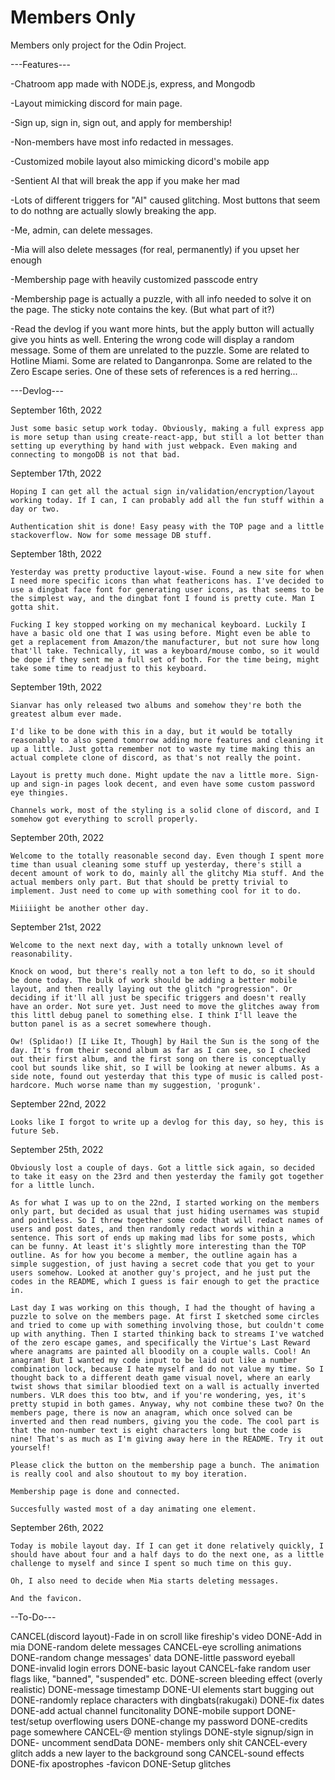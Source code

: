 # Members Only

Members only project for the Odin Project.

---Features---

-Chatroom app made with NODE.js, express, and Mongodb

-Layout mimicking discord for main page.

-Sign up, sign in, sign out, and apply for membership!

-Non-members have most info redacted in messages.

-Customized mobile layout also mimicking dicord's mobile app

-Sentient AI that will break the app if you make her mad

-Lots of different triggers for "AI" caused glitching. Most buttons that seem to do nothng are actually slowly breaking the app.

-Me, admin, can delete messages.

-Mia will also delete messages (for real, permanently) if you upset her enough

-Membership page with heavily customized passcode entry

-Membership page is actually a puzzle, with all info needed to solve it on the page. The sticky note contains the key. (But what part of it?)

-Read the devlog if you want more hints, but the apply button will actually give you hints as well. Entering the wrong code will display a random message. Some of them are unrelated to the puzzle. Some are related to Hotline Miami. Some are related to Danganronpa. Some are related to the Zero Escape series. One of these sets of references is a red herring...

---Devlog---

September 16th, 2022

    Just some basic setup work today. Obviously, making a full express app is more setup than using create-react-app, but still a lot better than setting up everything by hand with just webpack. Even making and connecting to mongoDB is not that bad.

September 17th, 2022

    Hoping I can get all the actual sign in/validation/encryption/layout working today. If I can, I can probably add all the fun stuff within a day or two.

    Authentication shit is done! Easy peasy with the TOP page and a little stackoverflow. Now for some message DB stuff.

September 18th, 2022

    Yesterday was pretty productive layout-wise. Found a new site for when I need more specific icons than what feathericons has. I've decided to use a dingbat face font for generating user icons, as that seems to be the simplest way, and the dingbat font I found is pretty cute. Man I gotta shit.

    Fucking I key stopped working on my mechanical keyboard. Luckily I have a basic old one that I was using before. Might even be able to get a replacement from Amazon/the manufacturer, but not sure how long that'll take. Technically, it was a keyboard/mouse combo, so it would be dope if they sent me a full set of both. For the time being, might take some time to readjust to this keyboard.

September 19th, 2022

    Sianvar has only released two albums and somehow they're both the greatest album ever made.

    I'd like to be done with this in a day, but it would be totally reasonably to also spend tomorrow adding more features and cleaning it up a little. Just gotta remember not to waste my time making this an actual complete clone of discord, as that's not really the point.

    Layout is pretty much done. Might update the nav a little more. Sign-up and sign-in pages look decent, and even have some custom password eye thingies.

    Channels work, most of the styling is a solid clone of discord, and I somehow got everything to scroll properly.

September 20th, 2022

    Welcome to the totally reasonable second day. Even though I spent more time than usual cleaning some stuff up yesterday, there's still a decent amount of work to do, mainly all the glitchy Mia stuff. And the actual members only part. But that should be pretty trivial to implement. Just need to come up with something cool for it to do.

    Miiiiight be another other day.

September 21st, 2022

    Welcome to the next next day, with a totally unknown level of reasonability.

    Knock on wood, but there's really not a ton left to do, so it should be done today. The bulk of work should be adding a better mobile layout, and then really laying out the glitch "progression". Or deciding if it'll all just be specific triggers and doesn't really have an order. Not sure yet. Just need to move the glitches away from this littl debug panel to something else. I think I'll leave the button panel is as a secret somewhere though.

    Ow! (Splidao!) [I Like It, Though] by Hail the Sun is the song of the day. It's from their second album as far as I can see, so I checked out their first album, and the first song on there is conceptually cool but sounds like shit, so I will be looking at newer albums. As a side note, found out yesterday that this type of music is called post-hardcore. Much worse name than my suggestion, 'progunk'.

September 22nd, 2022

    Looks like I forgot to write up a devlog for this day, so hey, this is future Seb.

September 25th, 2022

    Obviously lost a couple of days. Got a little sick again, so decided to take it easy on the 23rd and then yesterday the family got together for a little lunch.

    As for what I was up to on the 22nd, I started working on the members only part, but decided as usual that just hiding usernames was stupid and pointless. So I threw together some code that will redact names of users and post dates, and then randomly redact words within a sentence. This sort of ends up making mad libs for some posts, which can be funny. At least it's slightly more interesting than the TOP outline. As for how you become a member, the outline again has a simple suggestion, of just having a secret code that you get to your users somehow. Looked at another guy's project, and he just put the codes in the README, which I guess is fair enough to get the practice in.

    Last day I was working on this though, I had the thought of having a puzzle to solve on the members page. At first I sketched some circles and tried to come up with something involving those, but couldn't come up with anything. Then I started thinking back to streams I've watched of the zero escape games, and specifically the Virtue's Last Reward where anagrams are painted all bloodily on a couple walls. Cool! An anagram! But I wanted my code input to be laid out like a number combination lock, because I hate myself and do not value my time. So I thought back to a different death game visual novel, where an early twist shows that similar bloodied text on a wall is actually inverted numbers. VLR does this too btw, and if you're wondering, yes, it's pretty stupid in both games. Anyway, why not combine these two? On the members page, there is now an anagram, which once solved can be inverted and then read numbers, giving you the code. The cool part is that the non-number text is eight characters long but the code is nine! That's as much as I'm giving away here in the README. Try it out yourself!

    Please click the button on the membership page a bunch. The animation is really cool and also shoutout to my boy iteration.

    Membership page is done and connected. 

    Succesfully wasted most of a day animating one element.

September 26th, 2022

    Today is mobile layout day. If I can get it done relatively quickly, I should have about four and a half days to do the next one, as a little challenge to myself and since I spent so much time on this guy.

    Oh, I also need to decide when Mia starts deleting messages.

    And the favicon.

--To-Do---

CANCEL(discord layout)-Fade in on scroll like fireship's video
DONE-Add in mia
DONE-random delete messages
CANCEL-eye scrolling animations
DONE-random change messages' data
DONE-little password eyeball
DONE-invalid login errors
DONE-basic layout
CANCEL-fake random user flags like, "banned", "suspended" etc.
DONE-screen bleeding effect (overly realistic)
DONE-message timestamp
DONE-UI elements start bugging out
DONE-randomly replace characters with dingbats(rakugaki)
DONE-fix dates
DONE-add actual channel funcitonality
DONE-mobile support
DONE-test/setup overflowing users
DONE-change my password
DONE-credits page somewhere
CANCEL-@ mention stylings
DONE-style signup/sign in
DONE- uncomment sendData
DONE- members only shit
CANCEL-every glitch adds a new layer to the background song
CANCEL-sound effects
DONE-fix apostrophes
-favicon
DONE-Setup glitches